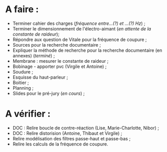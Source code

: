 A faire :
=========

- Terminer cahier des charges (*fréquence entre...(?) et ...(?) Hz*) ;
- Terminer le dimensionnement de l'électro-aimant (*en attente de la constante de raideur*);
- Répondre aux question de Vitale pour la fréquence de coupure ;
- Sources pour la recherche documentaire ;
- Expliquer la méthode de recherche pour la recherche documentaire (en annexes) (*terminé*) ;
- Membrane : mesurer le constante de raideur ;
- Bobinage - apporter pvc (Virgile et Antoine) ;
- Soudure ;
- Esquisse du haut-parleur ;
- Boitier ;
- Planning ;
- Slides pour le pré-jury (*en cours*) ;

A vérifier :
============

- DOC : Relire boucle de contre-réaction (Lise, Marie-Charlotte, Nibor) ;
- DOC : Relire distorision (Antoine, Thibaut et Virgile) ;
- Relire modélisation des filtres passe-haut et passe-bas ;
- Relire les calculs de la fréquence de coupure.
